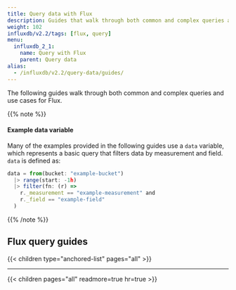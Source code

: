 ```yaml
---
title: Query data with Flux
description: Guides that walk through both common and complex queries and use cases for Flux.
weight: 102
influxdb/v2.2/tags: [flux, query]
menu:
  influxdb_2_1:
    name: Query with Flux
    parent: Query data
alias:
  - /influxdb/v2.2/query-data/guides/
---
```


The following guides walk through both common and complex queries and use cases for Flux.

{{% note %}}
#### Example data variable
Many of the examples provided in the following guides use a `data` variable,
which represents a basic query that filters data by measurement and field.
`data` is defined as:

```js
data = from(bucket: "example-bucket")
  |> range(start: -1h)
  |> filter(fn: (r) =>
    r._measurement == "example-measurement" and
    r._field == "example-field"
  )
```
{{% /note %}}

## Flux query guides

{{< children type="anchored-list" pages="all" >}}

---

{{< children pages="all" readmore=true hr=true >}}
